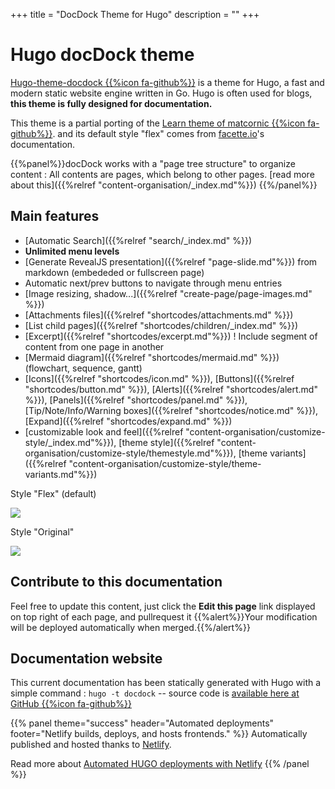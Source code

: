 +++
title = "DocDock Theme for Hugo"
description = ""
+++

# Hugo docDock theme
[Hugo-theme-docdock {{%icon fa-github%}}](https://github.com/vjeantet/hugo-theme-docdock) is a theme for Hugo, a fast and modern static website engine written in Go. Hugo is often used for blogs, **this theme is fully designed for documentation.**

This theme is a partial porting of the [Learn theme of matcornic {{%icon fa-github%}}](https://github.com/matcornic/hugo-theme-learn). and its default style "flex" comes from [facette.io](https://github.com/facette)'s documentation.

{{%panel%}}docDock works with a "page tree structure" to organize content : All contents are pages, which belong to other pages. [read more about this]({{%relref "content-organisation/_index.md"%}}) {{%/panel%}}

## Main features

* [Automatic Search]({{%relref "search/_index.md" %}})
* **Unlimited menu levels**
* [Generate RevealJS presentation]({{%relref "page-slide.md"%}}) from markdown (embededed or fullscreen page)
* Automatic next/prev buttons to navigate through menu entries
* [Image resizing, shadow...]({{%relref "create-page/page-images.md" %}})
* [Attachments files]({{%relref "shortcodes/attachments.md" %}})
* [List child pages]({{%relref "shortcodes/children/_index.md" %}})
* [Excerpt]({{%relref "shortcodes/excerpt.md"%}}) ! Include segment of content from one page in another
* [Mermaid diagram]({{%relref "shortcodes/mermaid.md" %}}) (flowchart, sequence, gantt)
* [Icons]({{%relref "shortcodes/icon.md" %}}), [Buttons]({{%relref "shortcodes/button.md" %}}), [Alerts]({{%relref "shortcodes/alert.md" %}}), [Panels]({{%relref "shortcodes/panel.md" %}}), [Tip/Note/Info/Warning boxes]({{%relref "shortcodes/notice.md" %}}), [Expand]({{%relref "shortcodes/expand.md" %}})
* [customizable look and feel]({{%relref "content-organisation/customize-style/_index.md"%}}), [theme style]({{%relref "content-organisation/customize-style/themestyle.md"%}}), [theme variants]({{%relref "content-organisation/customize-style/theme-variants.md"%}})



Style "Flex" (default)

![](style-flex.png?classes=border,shadow)

Style "Original"

![](style-original.png?classes=border,shadow)

## Contribute to this documentation
Feel free to update this content, just click the **Edit this page** link displayed on top right of each page, and pullrequest it
{{%alert%}}Your modification will be deployed automatically when merged.{{%/alert%}}


## Documentation website
This current documentation has been statically generated with Hugo with a simple command : `hugo -t docdock` -- source code is [available here at GitHub {{%icon fa-github%}}](https://github.com/vjeantet/hugo-theme-docDock)

{{% panel theme="success" header="Automated deployments" footer="Netlify builds, deploys, and hosts  frontends." %}}
Automatically published and hosted thanks to [Netlify](https://www.netlify.com/).

Read more about [Automated HUGO deployments with Netlify](https://www.netlify.com/blog/2015/07/30/hosting-hugo-on-netlifyinsanely-fast-deploys/)
{{% /panel %}}

